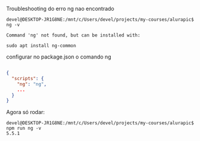 Troubleshooting do erro ng nao encontrado

```
devel@DESKTOP-JR1G8NE:/mnt/c/Users/devel/projects/my-courses/alurapic$ ng -v

Command 'ng' not found, but can be installed with:

sudo apt install ng-common
```

configurar no package.json o comando ng

``` package.json

{
  "scripts": {
    "ng": "ng",
    ...
  }
}
```

Agora só rodar:

```
devel@DESKTOP-JR1G8NE:/mnt/c/Users/devel/projects/my-courses/alurapic$ npm run ng -v
5.5.1
```
